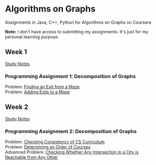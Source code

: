 # Algorithms on Graphs
Assignments in Java, C++, Python for Algorithms on Graphs on Coursera 

<strong>Note:</strong> I don't have access to submitting my assignments. It's just for my personal learning purpose.

## Week 1
[Study Notes](https://gist.github.com/akueisara/612c88a940b7e2b9c0d6a631df28375e)
### Programming Assignment 1: Decomposition of Graphs
Problem: [Finding an Exit from a Maze](https://github.com/akueisara/algorithms-on-graphs/tree/master/week%201/reachability) </br>
Problem: [Adding Exits to a Maze](https://github.com/akueisara/algorithms-on-graphs/tree/master/week%201/connected_components) </br>

## Week 2
[Study Notes](https://gist.github.com/akueisara/120d8d5b4e1a663c606987b00e6c3c15)
### Programming Assignment 2: Decomposition of Graphs
Problem: [Checking Consistency of CS Curriculum](https://github.com/akueisara/algorithms-on-graphs/tree/master/week%202/acyclicity) </br>
Problem: [Determining an Order of Courses](https://github.com/akueisara/algorithms-on-graphs/tree/master/week%202/toposort) </br>
Advanced Problem: [Checking Whether Any Intersection in a City
is Reachable from Any Other](https://github.com/akueisara/algorithms-on-graphs/tree/master/week%202/strongly_connected) </br>
